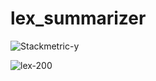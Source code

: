 
# lex_summarizer

![Stackmetric-y](https://user-images.githubusercontent.com/81205746/156063363-9825eea8-770a-4372-a044-3cb3c05cb2ed.png)

![lex-200](https://lh3.googleusercontent.com/K_eyKIOSZhM2SRPbSn4tEmv5jmVqbF-RlxFmT3myMPx-DNDKEZZ_JDpDuL-b_zDz3eJbmedzhehiW04Pc7yyNh9ZTkx7bVi1FXE6btpYSPvwzteL-QZsmNKIdjfMj_5JNC_0AfsEAw=w200)

